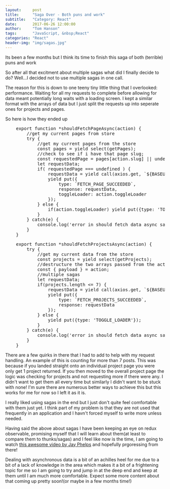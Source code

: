 ```yaml
---
layout:     post
title:      "Saga Over - Both puns and work"
subtitle:   "Category: React"
date:       2017-06-26 12:00:00
author:     "Tom Hanson"
tags:       "JavaScript, &nbsp;React"
categories: "React"
header-img: "img/sagas.jpg"
---
```


<p>Its been a few months but I think its time to finish this saga of both (terrible) puns and work</p>
<p>So after all that excitment about multiple sagas what did I finally decide to do? Well...I decided not to use multiple sagas in one call.</p>
<p>The reason for this is down to one teeny tiny little thing that I overlooked: performance. Waiting for all my requests to complete before allowing for data 
meant potentially long waits with a loading screen. I kept a similar format with the arrays of data but I just split the requests up into seperate ones for projects and pages.</p>
<p>So here is how they ended up</p>

<pre>
    export function *shouldFetchPageAsync(action) {
        //get my current pages from store
        try {
            //get my current pages from the store
            const pages = yield select(getPages);
            //check to see if i have that page slug;
            const requestedPage = pages[action.slug] || undefined;
            let requestData;
            if( requestedPage === undefined ) {
                requestData = yield call(axios.get, `${BASEURL}/wp/v2/pages?slug=[${ action.slug }]`);
                yield put({
                    type: `FETCH_PAGE_SUCCEEDED`,
                    response: requestData,
                    toggleLoader: action.toggleLoader
                });
            } else {
                if(action.toggleLoader) yield put({type: 'TOGGLE_LOADER'});
            }
        } catch(e) {
            console.log('error in should fetch data async saga', e);
        }
    }
</pre>
<pre>
    export function *shouldFetchProjectsAsync(action) {
        try {
            //get my current data from the store
            const projects = yield select(getProjects);
            //destructure the two arrays passed from the action
            const { payload } = action;
            //multiple sagas
            let requestData;
            if(projects.length <= 7) {
                requestData = yield call(axios.get, `${BASEURL}/wp/v2/${payload[0]}${payload[1]}${payload[3]}`);
                yield put({
                    type: `FETCH_PROJECTS_SUCCEEDED`,
                    response: requestData
                });
            } else {
                yield put({type: 'TOGGLE_LOADER'});
            }
        } catch(e) {
            console.log('error in should fetch data async saga', e);
        }
    }
</pre>

<p>There are a few quirks in there that I had to add to help with my request handling. An example of this is counting for more than 7 posts. This was 
because if you landed straight onto an individual project page you were only get 1 project returned. If you then moved to the overall project page
the logic was checking for projects and not requesting more if there were any. I didn't want to get them all every time but similarly I didn't want
to be stuck with none! I'm sure there are numerous better ways to achieve this but this works for me for now so I left it as it is.</p>

<p>I really liked using sagas in the end but I just don't quite feel comfortable with them just yet. I think part of my problem is that they are not used that 
frequently in an application and I havn't forced myself to write more unless needed.</p>

<p>Having said the above about sagas I have been keeping an eye on redux observable, promising myself that I will learn about them(at least to compare them to thunks/sagas) 
and I feel like now is the time, I am going to watch <a href="https://www.youtube.com/watch?v=AslncyG8whg">this awesome video by Jay Phelps</a> and hopefully prgoressing 
from there!</p>

<p>Dealing with asynchronous data is a bit of an achilles heel for me due to a bit of a lack of knowledge in the area which makes it a bit of a frightening topic for me 
so I am going to try and jump in at the deep end and keep at them until I am much more comfortable. Expect some more content about that coming up pretty soon!(or maybe in a few months time!)